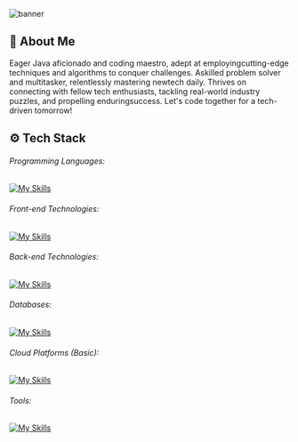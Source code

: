 ![banner](https://github.com/Atharv-110/Atharv-110/assets/87393095/1b86b76e-084d-427a-885b-847bb9b53e1e)

## 👤 About Me
Eager Java aficionado and coding maestro, adept at employingcutting-edge techniques and algorithms to conquer challenges. Askilled problem solver and multitasker, relentlessly mastering newtech daily. Thrives on connecting with fellow tech enthusiasts, tackling real-world industry puzzles, and propelling enduringsuccess. Let's code together for a tech-driven tomorrow!
## ⚙️ Tech Stack
###### Programming Languages:
[![My Skills](https://skills.thijs.gg/icons?i=java,python,cpp,c,js,ts&theme=light)](https://skills.thijs.gg)
###### Front-end Technologies:
[![My Skills](https://skills.thijs.gg/icons?i=nextjs,react,vue,html,css,tailwind,materialui,bootstrap&theme=light)](https://skills.thijs.gg)
###### Back-end Technologies:
[![My Skills](https://skills.thijs.gg/icons?i=nodejs,firebase,express&theme=light)](https://skills.thijs.gg)
###### Databases:
[![My Skills](https://skills.thijs.gg/icons?i=mysql,mongodb&theme=light)](https://skills.thijs.gg)
###### Cloud Platforms (_Basic_):
[![My Skills](https://skills.thijs.gg/icons?i=aws,gcp&theme=light)](https://skills.thijs.gg)
###### Tools:
[![My Skills](https://skills.thijs.gg/icons?i=powershell,vscode,idea,replit,vite,git,github,postman,netlify,vercel,figma&theme=light)](https://skills.thijs.gg)
